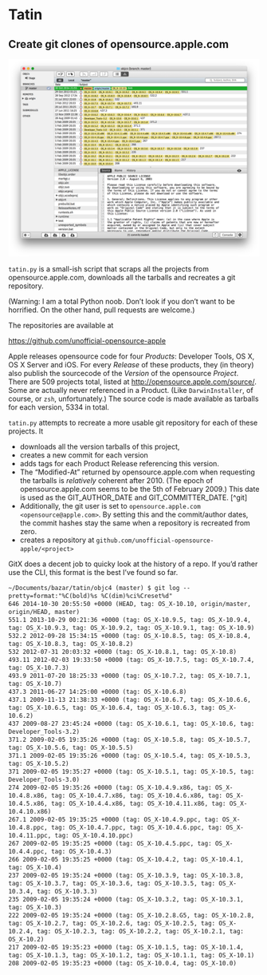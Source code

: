 # Tatin

## Create git clones of opensource.apple.com

![](objc4.png)

`tatin.py` is a small-ish script that scraps all the projects from opensource.apple.com, downloads all the tarballs and recreates a git repository.

(Warning: I am a total Python noob. Don’t look if you don’t want to be horrified. On the other hand, pull requests are welcome.)

The repositories are available at 

https://github.com/unofficial-opensource-apple

Apple releases opensource code for four _Products_: Developer Tools, OS X, OS X Server and iOS.
For every _Release_ of these products, they (in theory) also publish the sourcecode of the _Version_ of the opensource _Project_.
There are 509 projects total, listed at http://opensource.apple.com/source/. Some are actually never referenced in a Product. (Like `DarwinInstaller`, of course, or `zsh`, unfortunately.) The source code is made available as tarballs for each version, 5334 in total.

`tatin.py` attempts to recreate a more usable git repository for each of these projects. It 
* downloads all the version tarballs of this project, 
 * creates a new commit for each version
 * adds tags for each Product Release referencing this version.
 * The “Modified-At” returned by opensource.apple.com when requesting the tarballs is _relatively_ coherent after 2010. (The epoch of opensource.apple.com seems to be the 5th of February 2009.) This date is used as the GIT_AUTHOR_DATE and GIT_COMMITTER_DATE. [^git]
 * Additionally, the git user is set to `opensource.apple.com <opensource@apple.com>`. By setting this and the commit/author dates, the commit hashes stay the same when a repository is recreated from zero.
* creates a repository at `github.com/unofficial-opensource-apple/<project>`

GitX does a decent job to quicky look at the history of a repo. If you’d rather use the CLI, this format is the best I’ve found so far.

```
~/Documents/bazar/tatin/objc4 (master) $ git log --pretty=format:"%C(bold)%s %C(dim)%ci%Creset%d"
646 2014-10-30 20:55:50 +0000 (HEAD, tag: OS_X-10.10, origin/master, origin/HEAD, master)
551.1 2013-10-29 00:21:36 +0000 (tag: OS_X-10.9.5, tag: OS_X-10.9.4, tag: OS_X-10.9.3, tag: OS_X-10.9.2, tag: OS_X-10.9.1, tag: OS_X-10.9)
532.2 2012-09-28 15:34:15 +0000 (tag: OS_X-10.8.5, tag: OS_X-10.8.4, tag: OS_X-10.8.3, tag: OS_X-10.8.2)
532 2012-07-31 20:03:32 +0000 (tag: OS_X-10.8.1, tag: OS_X-10.8)
493.11 2012-02-03 19:33:50 +0000 (tag: OS_X-10.7.5, tag: OS_X-10.7.4, tag: OS_X-10.7.3)
493.9 2011-07-20 18:25:33 +0000 (tag: OS_X-10.7.2, tag: OS_X-10.7.1, tag: OS_X-10.7)
437.3 2011-06-27 14:25:00 +0000 (tag: OS_X-10.6.8)
437.1 2009-11-13 21:38:33 +0000 (tag: OS_X-10.6.7, tag: OS_X-10.6.6, tag: OS_X-10.6.5, tag: OS_X-10.6.4, tag: OS_X-10.6.3, tag: OS_X-10.6.2)
437 2009-08-27 23:45:24 +0000 (tag: OS_X-10.6.1, tag: OS_X-10.6, tag: Developer_Tools-3.2)
371.2 2009-02-05 19:35:26 +0000 (tag: OS_X-10.5.8, tag: OS_X-10.5.7, tag: OS_X-10.5.6, tag: OS_X-10.5.5)
371.1 2009-02-05 19:35:26 +0000 (tag: OS_X-10.5.4, tag: OS_X-10.5.3, tag: OS_X-10.5.2)
371 2009-02-05 19:35:27 +0000 (tag: OS_X-10.5.1, tag: OS_X-10.5, tag: Developer_Tools-3.0)
274 2009-02-05 19:35:26 +0000 (tag: OS_X-10.4.9.x86, tag: OS_X-10.4.8.x86, tag: OS_X-10.4.7.x86, tag: OS_X-10.4.6.x86, tag: OS_X-10.4.5.x86, tag: OS_X-10.4.4.x86, tag: OS_X-10.4.11.x86, tag: OS_X-10.4.10.x86)
267.1 2009-02-05 19:35:25 +0000 (tag: OS_X-10.4.9.ppc, tag: OS_X-10.4.8.ppc, tag: OS_X-10.4.7.ppc, tag: OS_X-10.4.6.ppc, tag: OS_X-10.4.11.ppc, tag: OS_X-10.4.10.ppc)
267 2009-02-05 19:35:25 +0000 (tag: OS_X-10.4.5.ppc, tag: OS_X-10.4.4.ppc, tag: OS_X-10.4.3)
266 2009-02-05 19:35:25 +0000 (tag: OS_X-10.4.2, tag: OS_X-10.4.1, tag: OS_X-10.4)
237 2009-02-05 19:35:24 +0000 (tag: OS_X-10.3.9, tag: OS_X-10.3.8, tag: OS_X-10.3.7, tag: OS_X-10.3.6, tag: OS_X-10.3.5, tag: OS_X-10.3.4, tag: OS_X-10.3.3)
235 2009-02-05 19:35:24 +0000 (tag: OS_X-10.3.2, tag: OS_X-10.3.1, tag: OS_X-10.3)
222 2009-02-05 19:35:24 +0000 (tag: OS_X-10.2.8.G5, tag: OS_X-10.2.8, tag: OS_X-10.2.7, tag: OS_X-10.2.6, tag: OS_X-10.2.5, tag: OS_X-10.2.4, tag: OS_X-10.2.3, tag: OS_X-10.2.2, tag: OS_X-10.2.1, tag: OS_X-10.2)
217 2009-02-05 19:35:23 +0000 (tag: OS_X-10.1.5, tag: OS_X-10.1.4, tag: OS_X-10.1.3, tag: OS_X-10.1.2, tag: OS_X-10.1.1, tag: OS_X-10.1)
208 2009-02-05 19:35:23 +0000 (tag: OS_X-10.0.4, tag: OS_X-10.0)
```
